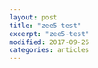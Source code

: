 ```yaml
---
layout: post
title: "zee5-test"
excerpt: "zee5-test"
modified: 2017-09-26
categories: articles
---
```

<div class="apester-strip apester-element" is-mobile-only="false" data-channel-tokens="5ec3a32b353285756bdfafbf" item-shape="roundSquare" item-size="large" strip-background="transparent" header-text="Trending%2520Stories" header-font-family="NotoSansSemiBold, sans-serif" header-provider="google" header-font-size="22" header-font-color="#ffffff" header-font-weight="600" header-ltr="true" data-fast-strip="true"></div>
<script async src="https://static.apester.com/js/sdk/latest/apester-sdk.js"></script>
